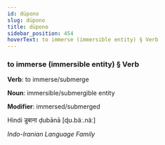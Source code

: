 ```yaml
---
id: düpono
slug: düpono
title: düpono
sidebar_position: 454
hoverText: to immerse (immersible entity) § Verb
---
```


### to immerse (immersible entity) § Verb

**Verb**: to immerse/submerge

**Noun**: immersible/submergible entity

**Modifier**: immersed/submerged

Hindi डुबाना ḍubānā [ɖʊ.bäː.näː]

*Indo-Iranian Language Family*